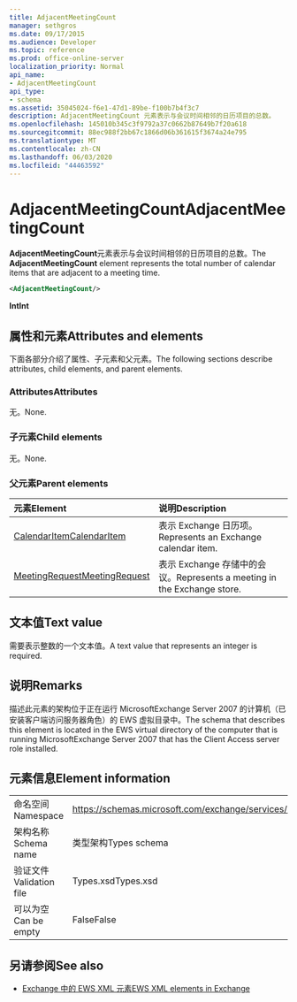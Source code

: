 ```yaml
---
title: AdjacentMeetingCount
manager: sethgros
ms.date: 09/17/2015
ms.audience: Developer
ms.topic: reference
ms.prod: office-online-server
localization_priority: Normal
api_name:
- AdjacentMeetingCount
api_type:
- schema
ms.assetid: 35045024-f6e1-47d1-89be-f100b7b4f3c7
description: AdjacentMeetingCount 元素表示与会议时间相邻的日历项目的总数。
ms.openlocfilehash: 145010b345c3f9792a37c0662b87649b7f20a618
ms.sourcegitcommit: 88ec988f2bb67c1866d06b361615f3674a24e795
ms.translationtype: MT
ms.contentlocale: zh-CN
ms.lasthandoff: 06/03/2020
ms.locfileid: "44463592"
---
```

# <a name="adjacentmeetingcount"></a><span data-ttu-id="d9858-103">AdjacentMeetingCount</span><span class="sxs-lookup"><span data-stu-id="d9858-103">AdjacentMeetingCount</span></span>

<span data-ttu-id="d9858-104">**AdjacentMeetingCount**元素表示与会议时间相邻的日历项目的总数。</span><span class="sxs-lookup"><span data-stu-id="d9858-104">The **AdjacentMeetingCount** element represents the total number of calendar items that are adjacent to a meeting time.</span></span> 
  
```xml
<AdjacentMeetingCount/>
```

 <span data-ttu-id="d9858-105">**Int**</span><span class="sxs-lookup"><span data-stu-id="d9858-105">**Int**</span></span>
## <a name="attributes-and-elements"></a><span data-ttu-id="d9858-106">属性和元素</span><span class="sxs-lookup"><span data-stu-id="d9858-106">Attributes and elements</span></span>

<span data-ttu-id="d9858-107">下面各部分介绍了属性、子元素和父元素。</span><span class="sxs-lookup"><span data-stu-id="d9858-107">The following sections describe attributes, child elements, and parent elements.</span></span>
  
### <a name="attributes"></a><span data-ttu-id="d9858-108">Attributes</span><span class="sxs-lookup"><span data-stu-id="d9858-108">Attributes</span></span>

<span data-ttu-id="d9858-109">无。</span><span class="sxs-lookup"><span data-stu-id="d9858-109">None.</span></span>
  
### <a name="child-elements"></a><span data-ttu-id="d9858-110">子元素</span><span class="sxs-lookup"><span data-stu-id="d9858-110">Child elements</span></span>

<span data-ttu-id="d9858-111">无。</span><span class="sxs-lookup"><span data-stu-id="d9858-111">None.</span></span>
  
### <a name="parent-elements"></a><span data-ttu-id="d9858-112">父元素</span><span class="sxs-lookup"><span data-stu-id="d9858-112">Parent elements</span></span>

|<span data-ttu-id="d9858-113">**元素**</span><span class="sxs-lookup"><span data-stu-id="d9858-113">**Element**</span></span>|<span data-ttu-id="d9858-114">**说明**</span><span class="sxs-lookup"><span data-stu-id="d9858-114">**Description**</span></span>|
|:-----|:-----|
|[<span data-ttu-id="d9858-115">CalendarItem</span><span class="sxs-lookup"><span data-stu-id="d9858-115">CalendarItem</span></span>](calendaritem.md) <br/> |<span data-ttu-id="d9858-116">表示 Exchange 日历项。</span><span class="sxs-lookup"><span data-stu-id="d9858-116">Represents an Exchange calendar item.</span></span>  <br/> |
|[<span data-ttu-id="d9858-117">MeetingRequest</span><span class="sxs-lookup"><span data-stu-id="d9858-117">MeetingRequest</span></span>](meetingrequest.md) <br/> |<span data-ttu-id="d9858-118">表示 Exchange 存储中的会议。</span><span class="sxs-lookup"><span data-stu-id="d9858-118">Represents a meeting in the Exchange store.</span></span>  <br/> |
   
## <a name="text-value"></a><span data-ttu-id="d9858-119">文本值</span><span class="sxs-lookup"><span data-stu-id="d9858-119">Text value</span></span>

<span data-ttu-id="d9858-120">需要表示整数的一个文本值。</span><span class="sxs-lookup"><span data-stu-id="d9858-120">A text value that represents an integer is required.</span></span>
  
## <a name="remarks"></a><span data-ttu-id="d9858-121">说明</span><span class="sxs-lookup"><span data-stu-id="d9858-121">Remarks</span></span>

<span data-ttu-id="d9858-122">描述此元素的架构位于正在运行 MicrosoftExchange Server 2007 的计算机（已安装客户端访问服务器角色）的 EWS 虚拟目录中。</span><span class="sxs-lookup"><span data-stu-id="d9858-122">The schema that describes this element is located in the EWS virtual directory of the computer that is running MicrosoftExchange Server 2007 that has the Client Access server role installed.</span></span>
  
## <a name="element-information"></a><span data-ttu-id="d9858-123">元素信息</span><span class="sxs-lookup"><span data-stu-id="d9858-123">Element information</span></span>

|||
|:-----|:-----|
|<span data-ttu-id="d9858-124">命名空间</span><span class="sxs-lookup"><span data-stu-id="d9858-124">Namespace</span></span>  <br/> |https://schemas.microsoft.com/exchange/services/2006/types  <br/> |
|<span data-ttu-id="d9858-125">架构名称</span><span class="sxs-lookup"><span data-stu-id="d9858-125">Schema name</span></span>  <br/> |<span data-ttu-id="d9858-126">类型架构</span><span class="sxs-lookup"><span data-stu-id="d9858-126">Types schema</span></span>  <br/> |
|<span data-ttu-id="d9858-127">验证文件</span><span class="sxs-lookup"><span data-stu-id="d9858-127">Validation file</span></span>  <br/> |<span data-ttu-id="d9858-128">Types.xsd</span><span class="sxs-lookup"><span data-stu-id="d9858-128">Types.xsd</span></span>  <br/> |
|<span data-ttu-id="d9858-129">可以为空</span><span class="sxs-lookup"><span data-stu-id="d9858-129">Can be empty</span></span>  <br/> |<span data-ttu-id="d9858-130">False</span><span class="sxs-lookup"><span data-stu-id="d9858-130">False</span></span>  <br/> |
   
## <a name="see-also"></a><span data-ttu-id="d9858-131">另请参阅</span><span class="sxs-lookup"><span data-stu-id="d9858-131">See also</span></span>

- [<span data-ttu-id="d9858-132">Exchange 中的 EWS XML 元素</span><span class="sxs-lookup"><span data-stu-id="d9858-132">EWS XML elements in Exchange</span></span>](ews-xml-elements-in-exchange.md)


